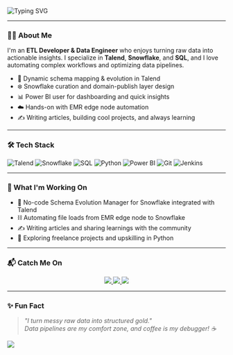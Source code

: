 <!-- Simple Cursive Banner with Attractive Color -->
<img src="https://readme-typing-svg.herokuapp.com?font=Dancing+Script&size=40&duration=3000&pause=1000&color=FF61A6&center=true&vCenter=true&width=1000&height=100&lines=Hi+there%2C+I'm+Kavyasri+Tirumalasetty+%F0%9F%91%8B;ETL+Developer+%7C+Data+Engineer+%7C+Snowflake+Lover;Welcome+to+my+GitHub+profile!+%F0%9F%8C%9F" alt="Typing SVG" />

---

### 👩‍💻 About Me

I'm an **ETL Developer & Data Engineer** who enjoys turning raw data into actionable insights. I specialize in **Talend**, **Snowflake**, and **SQL**, and I love automating complex workflows and optimizing data pipelines.

- 🔁 Dynamic schema mapping & evolution in Talend  
- ❄️ Snowflake curation and domain-publish layer design  
- 📊 Power BI user for dashboarding and quick insights  
- ☁️ Hands-on with EMR edge node automation  
- ✍️ Writing articles, building cool projects, and always learning  

---

### 🛠️ Tech Stack

![Talend](https://img.shields.io/badge/Talend-0064a5?style=for-the-badge&logo=data:image/svg+xml;base64,...&logoColor=white)
![Snowflake](https://img.shields.io/badge/Snowflake-56B9EB?style=for-the-badge&logo=snowflake&logoColor=white)
![SQL](https://img.shields.io/badge/SQL-CC2927?style=for-the-badge&logo=postgresql&logoColor=white)
![Python](https://img.shields.io/badge/Python-FFD43B?style=for-the-badge&logo=python&logoColor=darkgreen)
![Power BI](https://img.shields.io/badge/PowerBI-F2C811?style=for-the-badge&logo=powerbi&logoColor=black)
![Git](https://img.shields.io/badge/Git-F05032?style=for-the-badge&logo=git&logoColor=white)
![Jenkins](https://img.shields.io/badge/Jenkins-D24939?style=for-the-badge&logo=jenkins&logoColor=white)

---

### 🚀 What I'm Working On

- 🧩 No-code Schema Evolution Manager for Snowflake integrated with Talend  
- ⛓️ Automating file loads from EMR edge node to Snowflake  
- ✍️ Writing articles and sharing learnings with the community  
- 🎯 Exploring freelance projects and upskilling in Python  

---

### 📬 Catch Me On

<p align="center"> <a href="https://www.linkedin.com/in/kavyasri-tirumalasetty-095291177/"> <img src="https://img.shields.io/badge/LinkedIn-Kavyasri%20Tirumalasetty-blue?style=for-the-badge&logo=linkedin" /> </a> <a href="https://github.com/kavyasri1248"> <img src="https://img.shields.io/badge/GitHub-kavyasri1248-181717?style=for-the-badge&logo=github&logoColor=white" /> </a> <a href="mailto:kavya.161248@gmail.com"> <img src="https://img.shields.io/badge/Email-kavya.161248@gmail.com-D14836?style=for-the-badge&logo=gmail&logoColor=white" /> </a> </p>

---

### ✨ Fun Fact

> _"I turn messy raw data into structured gold."_  
> _Data pipelines are my comfort zone, and coffee is my debugger! ☕_

<!-- Footer with Reduced Width and Subtle Gradient -->
<img src="https://capsule-render.vercel.app/api?type=rect&color=gradient&height=60&section=footer&text=Thanks%20for%20visiting!%20⭐&fontColor=ffffff&fontSize=18&width=800" />
